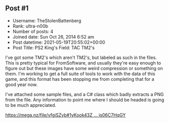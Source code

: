 ## Post #1
- Username: TheStolenBattenberg
- Rank: ultra-n00b
- Number of posts: 4
- Joined date: Sun Oct 26, 2014 6:52 am
- Post datetime: 2021-05-19T20:55:02+00:00
- Post Title: PS2 King's Field: TAC TM2's

I've got some TM2's which aren't TM2's, but labeled as such in the files. This is pretty typical for FromSoftware, and usually they're easy enough to figure out but these images have some weird compression or something on them. I'm working to get a full suite of tools to work with the data of this game, and this format has been stopping me from completing that for a good year now.

I've attached some sample files, and a C# class which badly extracts a PNG from the file. Any information to point me where I should be headed is going to be much appreciated.

[https://mega.nz/file/vfgiSZyb#1yKook43Z ... is06C7HqGY](https://mega.nz/file/vfgiSZyb#1yKook43Zc9RhVz8DL6TqZfddcsJ3qVwuis06C7HqGY)
